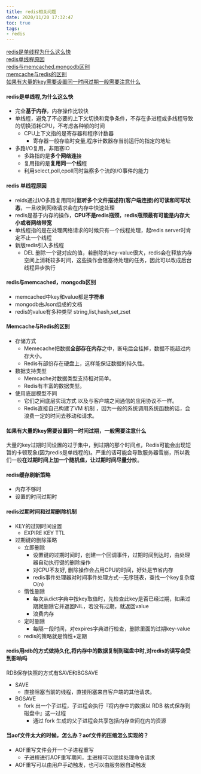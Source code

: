 ```yaml
---
title: redis相关问题
date: 2020/11/20 17:32:47
toc: true
tags:
- redis
---
```


[redis是单线程为什么这么快](#redis是单线程为什么这么快)  
[redis单线程原因](#redis单线程原因)  
[redis与memcached,mongodb区别](#redis与memcached,mongodb区别)  
[memcache与redis的区别](#memcache与redis的区别)  
[如果有大量的key需要设置同一时间过期一般需要注意什么](#如果有大量的key需要设置同一时间过期一般需要注意什么)  

<!--more-->

#### redis是单线程,为什么这么快
  * 完全**基于内存**，内存操作比较快
  * 单线程，避免了不必要的上下文切换和竞争条件，不存在多进程或多线程导致的切换消耗CPU，不考虑各种锁的时间
    * CPU上下文指的是寄存器和程序计数器
      * 寄存器一般存临时变量,程序计数器存当前运行的指定的地址
  * 多路I/O复用，非阻塞IO
    * 多路指的是**多个网络连**接
    * 复用指的是**复用同一个线**程
    * 利用select,poll,epoll同时监察多个流的I/O事件的能力

#### redis 单线程原因
  * reids通过I/O多路复用同时**监听多个文件描述符(客户端连接)的可读和可写状态**，一旦收到网络请求会在内存中快速处理
  * redis是基于内存的操作，**CPU不是redis瓶颈**，r**edis瓶颈最有可能是内存大小或者网络带宽**
  * 单线程指的是在处理网络请求的时候只有一个线程处理，起redis server时肯定不止一个线程
  * 新版redis引入多线程
    * DEL 删除一个键对应的值，若删除的key-value很大，redis会在释放内存空间上消耗较多时间，这些操作会阻塞待处理的任务，因此可以改成后台线程异步执行


#### redis与memcached，mongodb区别
* memcached中key和value都是**字符串**
* mongodb由Json组成的文档
* redis的value有多种类型 string,list,hash,set,zset

#### Memcache与Redis的区别
* 存储方式
  * Memecache把数据**全部存在内存**之中，断电后会挂掉，数据不能超过内存大小。
  * Redis有部份存在硬盘上，这样能保证数据的持久性。
* 数据支持类型
  * Memcache对数据类型支持相对简单。
  * Redis有丰富的数据类型。
* 使用底层模型不同
  * 它们之间底层实现方式 以及与客户端之间通信的应用协议不一样。
  * Redis直接自己构建了VM 机制 ，因为一般的系统调用系统函数的话，会浪费一定的时间去移动和请求。

#### 如果有大量的key需要设置同一时间过期，一般需要注意什么
大量的key过期时间设置的过于集中，到过期的那个时间点，Redis可能会出现短暂的卡顿现象(因为redis是单线程的)。严重的话可能会导致服务器雪崩，所以我们一般**在过期时间上加一个随机值，让过期时间尽量分**散。


#### redis缓存刷新策略
* 内存不够时
* 设置的时间过期时


#### redis过期时间和过期删除机制
* KEY的过期时间设置
  * EXPIRE KEY TTL
* 过期键的删除策略
  * 立即删除
    * 设置键的过期时间时，创建一个回调事件，过期时间到达时，由处理器自动执行键的删除操作
    * 对CPU不友好, 删除操作会占用CPU的时间，好处是节省内存
    * redis事件处理器对时间事件处理方式--无序链表，查找一个key复杂度O(n)
  * 惰性删除
    * 每次从dict字典中按key取值时，先检查此key是否已经过期，如果过期就删除它并返回NIL，若没有过期，就返回value
    * 浪费内存
  * 定时删除
    * 每隔一段时间，对expires字典进行检查，删除里面的过期key-value
  * redis的策略就是惰性+定期

#### redis用rdb的方式做持久化,将内存中的数据复制到磁盘中时,对redis的读写会受到影响吗
RDB保存快照的方式有SAVE和BGSAVE
* SAVE
  * 直接阻塞当前的线程，直接阻塞来自客户端的其他请求。
* BGSAVE
  * fork 出一个子进程，子进程会执行『将内存中的数据以 RDB 格式保存到磁盘中』这一过程
    * 通过 fork 生成的父子进程会共享包括内存空间在内的资源

#### 当aof文件太大的时候，怎么办？aof文件的压缩怎么实现的？
* AOF重写文件会开一个子进程重写
  * 子进程进行AOF重写期间，主进程可以继续处理命令请求
* AOF重写可以由用户手动触发，也可以由服务器自动触发